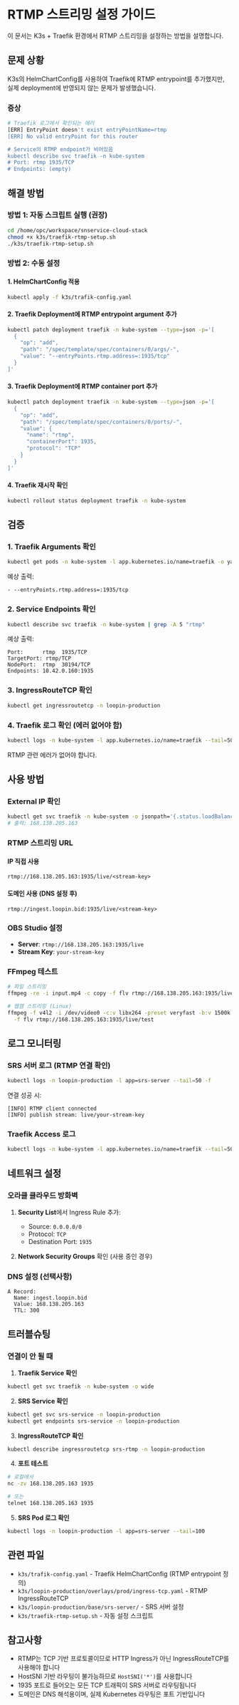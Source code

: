 # RTMP 스트리밍 설정 가이드

이 문서는 K3s + Traefik 환경에서 RTMP 스트리밍을 설정하는 방법을 설명합니다.

## 문제 상황

K3s의 HelmChartConfig를 사용하여 Traefik에 RTMP entrypoint를 추가했지만, 실제 deployment에 반영되지 않는 문제가 발생했습니다.

### 증상
```bash
# Traefik 로그에서 확인되는 에러
[ERR] EntryPoint doesn't exist entryPointName=rtmp
[ERR] No valid entryPoint for this router

# Service의 RTMP endpoint가 비어있음
kubectl describe svc traefik -n kube-system
# Port: rtmp 1935/TCP
# Endpoints: (empty)
```

## 해결 방법

### 방법 1: 자동 스크립트 실행 (권장)

```bash
cd /home/opc/workspace/snservice-cloud-stack
chmod +x k3s/traefik-rtmp-setup.sh
./k3s/traefik-rtmp-setup.sh
```

### 방법 2: 수동 설정

#### 1. HelmChartConfig 적용
```bash
kubectl apply -f k3s/trafik-config.yaml
```

#### 2. Traefik Deployment에 RTMP entrypoint argument 추가
```bash
kubectl patch deployment traefik -n kube-system --type=json -p='[
  {
    "op": "add",
    "path": "/spec/template/spec/containers/0/args/-",
    "value": "--entryPoints.rtmp.address=:1935/tcp"
  }
]'
```

#### 3. Traefik Deployment에 RTMP container port 추가
```bash
kubectl patch deployment traefik -n kube-system --type=json -p='[
  {
    "op": "add",
    "path": "/spec/template/spec/containers/0/ports/-",
    "value": {
      "name": "rtmp",
      "containerPort": 1935,
      "protocol": "TCP"
    }
  }
]'
```

#### 4. Traefik 재시작 확인
```bash
kubectl rollout status deployment traefik -n kube-system
```

## 검증

### 1. Traefik Arguments 확인
```bash
kubectl get pods -n kube-system -l app.kubernetes.io/name=traefik -o yaml | grep -A 30 "args:" | grep rtmp
```

예상 출력:
```
- --entryPoints.rtmp.address=:1935/tcp
```

### 2. Service Endpoints 확인
```bash
kubectl describe svc traefik -n kube-system | grep -A 5 "rtmp"
```

예상 출력:
```
Port:      rtmp  1935/TCP
TargetPort: rtmp/TCP
NodePort:  rtmp  30194/TCP
Endpoints: 10.42.0.160:1935
```

### 3. IngressRouteTCP 확인
```bash
kubectl get ingressroutetcp -n loopin-production
```

### 4. Traefik 로그 확인 (에러 없어야 함)
```bash
kubectl logs -n kube-system -l app.kubernetes.io/name=traefik --tail=50 | grep -i rtmp
```

RTMP 관련 에러가 없어야 합니다.

## 사용 방법

### External IP 확인
```bash
kubectl get svc traefik -n kube-system -o jsonpath='{.status.loadBalancer.ingress[1].ip}'
# 출력: 168.138.205.163
```

### RTMP 스트리밍 URL

#### IP 직접 사용
```
rtmp://168.138.205.163:1935/live/<stream-key>
```

#### 도메인 사용 (DNS 설정 후)
```
rtmp://ingest.loopin.bid:1935/live/<stream-key>
```

### OBS Studio 설정
- **Server**: `rtmp://168.138.205.163:1935/live`
- **Stream Key**: `your-stream-key`

### FFmpeg 테스트
```bash
# 파일 스트리밍
ffmpeg -re -i input.mp4 -c copy -f flv rtmp://168.138.205.163:1935/live/test

# 웹캠 스트리밍 (Linux)
ffmpeg -f v4l2 -i /dev/video0 -c:v libx264 -preset veryfast -b:v 1500k \
  -f flv rtmp://168.138.205.163:1935/live/test
```

## 로그 모니터링

### SRS 서버 로그 (RTMP 연결 확인)
```bash
kubectl logs -n loopin-production -l app=srs-server --tail=50 -f
```

연결 성공 시:
```
[INFO] RTMP client connected
[INFO] publish stream: live/your-stream-key
```

### Traefik Access 로그
```bash
kubectl logs -n kube-system -l app.kubernetes.io/name=traefik --tail=50 -f
```

## 네트워크 설정

### 오라클 클라우드 방화벽
1. **Security List**에서 Ingress Rule 추가:
   - Source: `0.0.0.0/0`
   - Protocol: `TCP`
   - Destination Port: `1935`

2. **Network Security Groups** 확인 (사용 중인 경우)

### DNS 설정 (선택사항)
```
A Record:
  Name: ingest.loopin.bid
  Value: 168.138.205.163
  TTL: 300
```

## 트러블슈팅

### 연결이 안 될 때

1. **Traefik Service 확인**
```bash
kubectl get svc traefik -n kube-system -o wide
```

2. **SRS Service 확인**
```bash
kubectl get svc srs-service -n loopin-production
kubectl get endpoints srs-service -n loopin-production
```

3. **IngressRouteTCP 확인**
```bash
kubectl describe ingressroutetcp srs-rtmp -n loopin-production
```

4. **포트 테스트**
```bash
# 로컬에서
nc -zv 168.138.205.163 1935

# 또는
telnet 168.138.205.163 1935
```

5. **SRS Pod 로그 확인**
```bash
kubectl logs -n loopin-production -l app=srs-server --tail=100
```

## 관련 파일

- `k3s/trafik-config.yaml` - Traefik HelmChartConfig (RTMP entrypoint 정의)
- `k3s/loopin-production/overlays/prod/ingress-tcp.yaml` - RTMP IngressRouteTCP
- `k3s/loopin-production/base/srs-server/` - SRS 서버 설정
- `k3s/traefik-rtmp-setup.sh` - 자동 설정 스크립트

## 참고사항

- RTMP는 TCP 기반 프로토콜이므로 HTTP Ingress가 아닌 IngressRouteTCP를 사용해야 합니다
- HostSNI 기반 라우팅이 불가능하므로 `HostSNI('*')`를 사용합니다
- 1935 포트로 들어오는 모든 TCP 트래픽이 SRS 서버로 라우팅됩니다
- 도메인은 DNS 해석용이며, 실제 Kubernetes 라우팅은 포트 기반입니다
